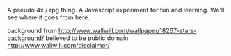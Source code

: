 A pseudo 4x / rpg thing. A Javascript experiment for fun and learning. We'll see where it goes from here. 

background from http://www.wallwill.com/wallpaper/18267-stars-background/
believed to be public domain http://www.wallwill.com/disclaimer/